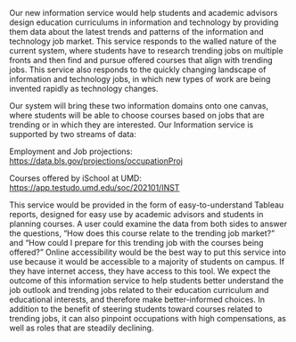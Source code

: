 Our new information service would help students and academic advisors design education curriculums in information and technology by providing them data about the latest trends and patterns of the information and technology job market. This service responds to the walled nature of the current system, where students have to research trending jobs on multiple fronts and then find and pursue offered courses that align with trending jobs. This service also responds to the quickly changing landscape of information and technology jobs, in which new types of work are being invented rapidly as technology changes. 

Our system will bring these two information domains onto one canvas, where students will be able to choose courses based on jobs that are trending or in which they are interested. Our Information service is supported by two streams of data:

Employment and Job projections: https://data.bls.gov/projections/occupationProj

Courses offered by iSchool at UMD: https://app.testudo.umd.edu/soc/202101/INST

This service would be provided in the form of easy-to-understand Tableau reports, designed for easy use by academic advisors and students in planning courses. A user could examine the data from both sides to answer the questions, “How does this course relate to the trending job market?” and “How could I prepare for this trending job with the courses being offered?” Online accessibility would be the best way to put this service into use because it would be accessible to a majority of students on campus. If they have internet access, they have access to this tool. 
We expect the outcome of this information service to help students better understand the job outlook and trending jobs related to their education curriculum and educational interests, and therefore make better-informed choices. In addition to the benefit of steering students toward courses related to trending jobs, it can also pinpoint occupations with high compensations, as well as roles that are steadily declining.
